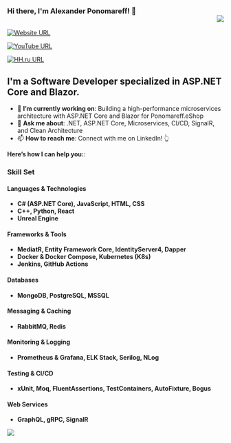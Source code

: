 ### Hi there, I'm Alexander Ponomareff! 👋 <div align='right'>![](https://komarev.com/ghpvc/?username=lavensblog&color=blue)</div>

[![Website URL](https://img.shields.io/badge/website-Check_it_out-yellow?logo=.net&style=for-the-badge)](https://lavensblog.ru)

[![YouTube URL](https://img.shields.io/badge/YouTube-Subscribe-red?logo=youtube&style=for-the-badge)](https://www.youtube.com/c/AlexanderPonomareff)

[![HH.ru URL](https://img.shields.io/badge/HH.ru-View_Profile-orange?logo=headhunter&style=for-the-badge)](https://hh.ru)

## **I'm a Software Developer specialized in ASP.NET Core and Blazor.**

- 🎯 **I’m currently working on**: Building a high-performance microservices architecture with ASP.NET Core and Blazor for Ponomareff.eShop
- 💬 **Ask me about**: .NET, ASP.NET Core, Microservices, CI/CD, SignalR, and Clean Architecture
- 📫 **How to reach me**: Connect with me on LinkedIn! 👆

**Here’s how I can help you:**:


### **Skill Set**

#### **Languages & Technologies**
- **C# (ASP.NET Core), JavaScript, HTML, CSS**
- **C++, Python, React**
- **Unreal Engine**

#### **Frameworks & Tools**
- **MediatR, Entity Framework Core, IdentityServer4, Dapper**
- **Docker & Docker Compose, Kubernetes (K8s)**
- **Jenkins, GitHub Actions**

#### **Databases**
- **MongoDB, PostgreSQL, MSSQL**

#### **Messaging & Caching**
- **RabbitMQ, Redis**

#### **Monitoring & Logging**
- **Prometheus & Grafana, ELK Stack, Serilog, NLog**

#### **Testing & CI/CD**
- **xUnit, Moq, FluentAssertions, TestContainers, AutoFixture, Bogus**

#### **Web Services**
- **GraphQL, gRPC, SignalR**

<a href="https://github.com/m-jovanovic">
  <img src="https://github-readme-stats.vercel.app/api?username=14laven&count_private=true&show_icons=true" />
</a>
